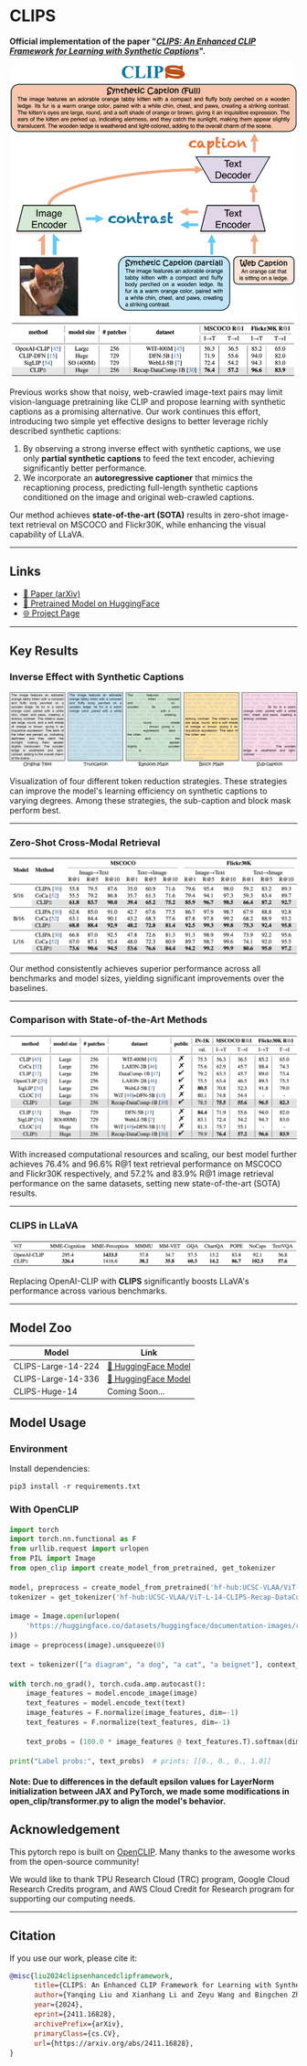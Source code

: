 # **CLIPS**

**Official implementation of the paper "[_CLIPS: An Enhanced CLIP Framework for Learning with Synthetic Captions_](https://arxiv.org/abs/2411.16828)".**


![Method Pipeline](./docs/resources/method.jpg)

Previous works show that noisy, web-crawled image-text pairs may limit vision-language pretraining like CLIP and propose learning with synthetic captions as a promising alternative. Our work continues this effort, introducing two simple yet effective designs to better leverage richly described synthetic captions:

1. By observing a strong inverse effect with synthetic captions, we use only **partial synthetic captions** to feed the text encoder, achieving significantly better performance.
2. We incorporate an **autoregressive captioner** that mimics the recaptioning process, predicting full-length synthetic captions conditioned on the image and original web-crawled captions.

Our method achieves **state-of-the-art (SOTA)** results in zero-shot image-text retrieval on MSCOCO and Flickr30K, while enhancing the visual capability of LLaVA.

---

## **Links**
- [📄 Paper (arXiv)](https://arxiv.org/abs/2411.16828)  
- [🤗 Pretrained Model on HuggingFace](https://huggingface.co/UCSC-VLAA/ViT-L-14-CLIPS-Recap-DataComp-1B)  
- [🌐 Project Page](https://ucsc-vlaa.github.io/CLIPS/)

---

## **Key Results**

### **Inverse Effect with Synthetic Captions**
![Inverse Effect Visualization](./docs/resources/mask_strategy.jpg)

Visualization of four different token reduction strategies. These strategies can improve the model's learning efficiency on synthetic captions to varying degrees. Among these strategies, the sub-caption and block mask perform best.

---

### **Zero-Shot Cross-Modal Retrieval**
![Zero-Shot Retrieval Results](./docs/resources/retrieval.png)

Our method consistently achieves superior performance across all benchmarks and model sizes, yielding significant improvements over the baselines.

---

### **Comparison with State-of-the-Art Methods**
![SOTA Comparison](./docs/resources/sota.png)

With increased computational resources and scaling, our best model further achieves 76.4% and 96.6% R@1 text retrieval performance on MSCOCO and Flickr30K respectively, and 57.2% and 83.9% R@1 image retrieval performance on the same datasets, setting new state-of-the-art (SOTA) results.

---

### **CLIPS in LLaVA**
![LLaVA Results](./docs/resources/LLaVA.png)

Replacing OpenAI-CLIP with **CLIPS** significantly boosts LLaVA's performance across various benchmarks.

---

## **Model Zoo**

| Model          | Link                                                                                     |
|----------------|------------------------------------------------------------------------------------------|
| CLIPS-Large-14-224 | [🤗 HuggingFace Model](https://huggingface.co/UCSC-VLAA/ViT-L-14-CLIPS-224-Recap-DataComp-1B) |
| CLIPS-Large-14-336 | [🤗 HuggingFace Model](https://huggingface.co/UCSC-VLAA/ViT-L-14-CLIPS-Recap-DataComp-1B) |
| CLIPS-Huge-14  | Coming Soon...                                                                          |

## **Model Usage**
### **Environment**
Install dependencies:
```
pip3 install -r requirements.txt
```
### **With OpenCLIP**
```python
import torch
import torch.nn.functional as F
from urllib.request import urlopen
from PIL import Image
from open_clip import create_model_from_pretrained, get_tokenizer

model, preprocess = create_model_from_pretrained('hf-hub:UCSC-VLAA/ViT-L-14-CLIPS-Recap-DataComp-1B')
tokenizer = get_tokenizer('hf-hub:UCSC-VLAA/ViT-L-14-CLIPS-Recap-DataComp-1B')

image = Image.open(urlopen(
    'https://huggingface.co/datasets/huggingface/documentation-images/resolve/main/beignets-task-guide.png'
))
image = preprocess(image).unsqueeze(0)

text = tokenizer(["a diagram", "a dog", "a cat", "a beignet"], context_length=model.context_length)

with torch.no_grad(), torch.cuda.amp.autocast():
    image_features = model.encode_image(image)
    text_features = model.encode_text(text)
    image_features = F.normalize(image_features, dim=-1)
    text_features = F.normalize(text_features, dim=-1)

    text_probs = (100.0 * image_features @ text_features.T).softmax(dim=-1)

print("Label probs:", text_probs)  # prints: [[0., 0., 0., 1.0]]
```
#### Note: Due to differences in the default epsilon values for LayerNorm initialization between JAX and PyTorch, we made some modifications in open_clip/transformer.py to align the model's behavior.
## Acknowledgement

This pytorch repo is built on [OpenCLIP](https://github.com/mlfoundations/open_clip). 
Many thanks to the awesome works from the open-source community!

We would like to thank TPU Research Cloud (TRC) program, Google Cloud Research Credits program, and AWS Cloud Credit for Research program for supporting our computing needs.

---

## **Citation**

If you use our work, please cite it:

```bibtex
@misc{liu2024clipsenhancedclipframework,
      title={CLIPS: An Enhanced CLIP Framework for Learning with Synthetic Captions}, 
      author={Yanqing Liu and Xianhang Li and Zeyu Wang and Bingchen Zhao and Cihang Xie},
      year={2024},
      eprint={2411.16828},
      archivePrefix={arXiv},
      primaryClass={cs.CV},
      url={https://arxiv.org/abs/2411.16828}, 
}
